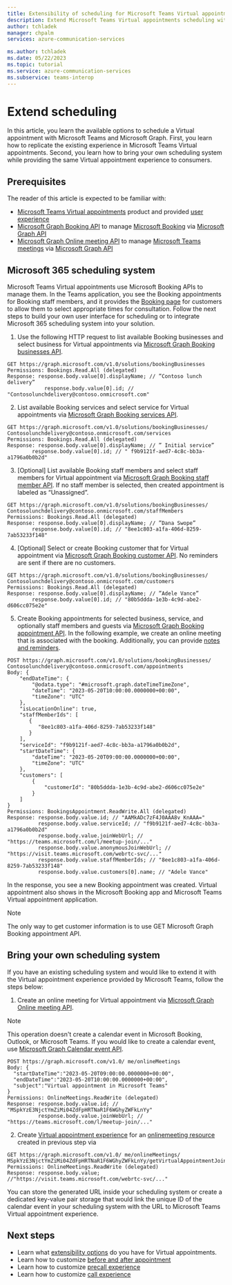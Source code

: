 ```yaml
---
title: Extensibility of scheduling for Microsoft Teams Virtual appointments
description: Extend Microsoft Teams Virtual appointments scheduling with Azure Communication Services and Microsoft Graph API
author: tchladek
manager: chpalm
services: azure-communication-services

ms.author: tchladek
ms.date: 05/22/2023
ms.topic: tutorial
ms.service: azure-communication-services
ms.subservice: teams-interop
---
```


# Extend scheduling
In this article, you learn the available options to schedule a Virtual appointment with Microsoft Teams and Microsoft Graph. 
First, you learn how to replicate the existing experience in Microsoft Teams Virtual appointments. Second, you learn how to bring your own scheduling system while providing the same Virtual appointment experience to consumers.

## Prerequisites
The reader of this article is expected to be familiar with: 
-	[Microsoft Teams Virtual appointments](https://www.microsoft.com/microsoft-teams/premium/virtual-appointments) product and provided [user experience](https://guidedtour.microsoft.com/guidedtour/industry-longform/virtual-appointments/1/1) 
-	[Microsoft Graph Booking API](/graph/api/resources/booking-api-overview) to manage [Microsoft Booking](https://www.microsoft.com/microsoft-365/business/scheduling-and-booking-app) via [Microsoft Graph API](/graph/overview)
-	[Microsoft Graph Online meeting API](/graph/api/resources/onlinemeeting) to manage [Microsoft Teams meetings](https://www.microsoft.com/microsoft-teams/online-meetings) via [Microsoft Graph API](/graph/overview)

## Microsoft 365 scheduling system
Microsoft Teams Virtual appointments use Microsoft Booking APIs to manage them. In the Teams application, you see the Booking appointments for Booking staff members, and it provides the [Booking page](https://support.microsoft.com/office/customize-and-publish-a-booking-page-for-customers-to-schedule-appointments-72fc8c8c-325b-4a16-b7ab-87bc1f324e4f) for customers to allow them to select appropriate times for consultation. 
Follow the next steps to build your own user interface for scheduling or to integrate Microsoft 365 scheduling system into your solution.
1.	Use the following HTTP request to list available Booking businesses and select business for Virtual appointments via [Microsoft Graph Booking businesses API](/graph/api/resources/bookingbusiness).

```
GET https://graph.microsoft.com/v1.0/solutions/bookingBusinesses
Permissions: Bookings.Read.All (delegated)
Response: response.body.value[0].displayName; // ”Contoso lunch delivery”
	        response.body.value[0].id; // "Contosolunchdelivery@contoso.onmicrosoft.com"
```
2.	List available Booking services and select service for Virtual appointments via [Microsoft Graph Booking services API](/graph/api/resources/bookingservice).
```
GET https://graph.microsoft.com/v1.0/solutions/bookingBusinesses/ Contosolunchdelivery@contoso.onmicrosoft.com/services
Permissions: Bookings.Read.All (delegated)
Response: response.body.value[0].displayName; // ” Initial service”
	    response.body.value[0].id; // " f9b9121f-aed7-4c8c-bb3a-a1796a0b0b2d"
```
3.	[Optional] List available Booking staff members and select staff members for Virtual appointment via [Microsoft Graph Booking staff member API](/graph/api/resources/bookingstaffmember). If no staff member is selected, then created appointment is labeled as “Unassigned”.
```
GET https://graph.microsoft.com/v1.0/solutions/bookingBusinesses/ Contosolunchdelivery@contoso.onmicrosoft.com/staffMembers
Permissions: Bookings.Read.All (delegated)
Response: response.body.value[0].displayName; // ”Dana Swope”
	    response.body.value[0].id; // "8ee1c803-a1fa-406d-8259-7ab53233f148"
```
4.	[Optional] Select or create Booking customer that for Virtual appointment via [Microsoft Graph Booking customer API](/graph/api/resources/bookingcustomer). No reminders are sent if there are no customers.
```
GET https://graph.microsoft.com/v1.0/solutions/bookingBusinesses/ Contosolunchdelivery@contoso.onmicrosoft.com/customers
Permissions: Bookings.Read.All (delegated)
Response: response.body.value[0].displayName; // ”Adele Vance”
	    response.body.value[0].id; // "80b5ddda-1e3b-4c9d-abe2-d606cc075e2e"
```
5.	Create Booking appointments for selected business, service, and optionally staff members and guests via [Microsoft Graph Booking appointment API](/graph/api/resources/bookingappointment). In the following example, we create an online meeting that is associated with the booking. Additionally, you can provide [notes and reminders](/graph/api/resources/bookingappointment).
```
POST https://graph.microsoft.com/v1.0/solutions/bookingBusinesses/ Contosolunchdelivery@contoso.onmicrosoft.com/appointments
Body: {
    "endDateTime": {
        "@odata.type": "#microsoft.graph.dateTimeTimeZone",
        "dateTime": "2023-05-20T10:00:00.0000000+00:00",
        "timeZone": "UTC"
    },
    "isLocationOnline": true,
    "staffMemberIds": [
       {
          "8ee1c803-a1fa-406d-8259-7ab53233f148"
       }
    ],
    "serviceId": "f9b9121f-aed7-4c8c-bb3a-a1796a0b0b2d",
    "startDateTime": {
        "dateTime": "2023-05-20T09:00:00.0000000+00:00",
        "timeZone": "UTC"
    },
    "customers": [
        {
            "customerId": "80b5ddda-1e3b-4c9d-abe2-d606cc075e2e"
        }
    ]
}
Permissions: BookingsAppointment.ReadWrite.All (delegated)
Response: response.body.value.id; // "AAMkADc7zF4J0AAA8v_KnAAA="
          response.body.value.serviceId; // "f9b9121f-aed7-4c8c-bb3a-a1796a0b0b2d"
          response.body.value.joinWebUrl; // "https://teams.microsoft.com/l/meetup-join/..."
          response.body.value.anonymousJoinWebUrl; // "https://visit.teams.microsoft.com/webrtc-svc/..."
          response.body.value.staffMemberIds; // "8ee1c803-a1fa-406d-8259-7ab53233f148"
          response.body.value.customers[0].name; // "Adele Vance"
```
In the response, you see a new Booking appointment was created. Virtual appointment also shows in the Microsoft Booking app and Microsoft Teams Virtual appointment application.

> [!NOTE]
> The only way to get customer information is to use GET Microsoft Graph Booking appointment API.


## Bring your own scheduling system

If you have an existing scheduling system and would like to extend it with the Virtual appointment experience provided by Microsoft Teams, follow the steps below: 
1.	Create an online meeting for Virtual appointment via [Microsoft Graph Online meeting API](/graph/api/resources/onlinemeeting). 
   > [!NOTE]
   > This operation doesn't create a calendar event in Microsoft Booking, Outlook, or Microsoft Teams. If you would like to create a calendar event, use [Microsoft Graph Calendar event API](/graph/api/resources/event).
```
POST https://graph.microsoft.com/v1.0/ me/onlineMeetings
Body: {
  "startDateTime":"2023-05-20T09:00:00.0000000+00:00",
  "endDateTime":"2023-05-20T10:00:00.0000000+00:00",
  "subject":"Virtual appointment in Microsoft Teams"
}
Permissions: OnlineMeetings.ReadWrite (delegated)
Response: response.body.value.id; // "MSpkYzE3NjctYmZiMi04ZdFpHRTNaR1F6WGhyZWFkLnYy"
          response.body.value.joinWebUrl; // "https://teams.microsoft.com/l/meetup-join/..."
```

2.	Create [Virtual appointment experience](/graph/api/virtualappointment-getvirtualappointmentjoinweburl?tabs=http) for an [onlinemeeting resource](/graph/api/resources/onlinemeeting) created in previous step via 

```
GET https://graph.microsoft.com/v1.0/ me/onlineMeetings/ MSpkYzE3NjctYmZiMi04ZdFpHRTNaR1F6WGhyZWFkLnYy/getVirtualAppointmentJoinWebUrl
Permissions: OnlineMeetings.ReadWrite (delegated)
Response: response.body.value; //"https://visit.teams.microsoft.com/webrtc-svc/..."
```

You can store the generated URL inside your scheduling system or create a dedicated key-value pair storage that would link the unique ID of the calendar event in your scheduling system with the URL to Microsoft Teams Virtual appointment experience.

## Next steps
-	Learn what [extensibility options](./overview.md) do you have for Virtual appointments.
-	Learn how to customize [before and after appointment](./before-and-after-appointment.md)
-	Learn how to customize [precall experience](./precall.md)
-	Learn how to customize [call experience](./call.md)
